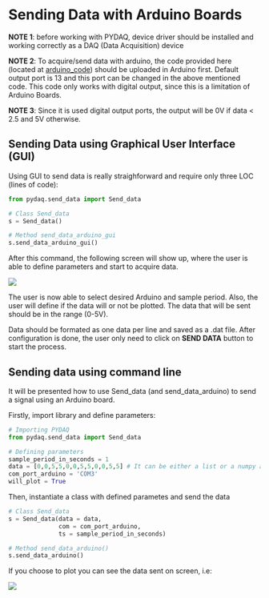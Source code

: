 # Sending Data with Arduino Boards

**NOTE 1**: before working with PYDAQ, device driver should be installed and working correctly as a DAQ (Data Acquisition) device

**NOTE 2**: To acquire/send data with arduino, the code provided here (located at [arduino_code](https://github.com/samirmartins/pydaq/tree/main/pydaq/arduino_code)) 
should be uploaded in Arduino first. Default output port is 13 and this port can be changed in the above mentioned code.
This code only works with digital output, since this is a limitation of Arduino Boards.

**NOTE 3**: Since it is used digital output ports, the output will be
0V if data < 2.5 and 5V otherwise. 

## Sending Data using Graphical User Interface (GUI)

Using GUI to send data is really straighforward and require only 
three LOC (lines of code):

```python
from pydaq.send_data import Send_data

# Class Send_data
s = Send_data()

# Method send_data_arduino_gui
s.send_data_arduino_gui()
```

After this command, the following screen will show up, where the 
user is able to define parameters and start to acquire data.

![](/img/send_data_arduino_gui.png)

The user is now able to select desired Arduino and sample period. Also, 
the user will define if the data will or not be plotted. The data that 
will be sent should be in the range (0-5V).

Data should be formated as one data 
per line and saved as a .dat file. After
configuration is done, the user only need to click on **SEND DATA** button to start the process.

## Sending data using command line

It will be presented how to use Send_data (and send_data_arduino) to 
send a signal using an Arduino board. 

Firstly, import library and define parameters: 

```python
# Importing PYDAQ
from pydaq.send_data import Send_data

# Defining parameters
sample_period_in_seconds = 1
data = [0,0,5,5,0,0,5,5,0,0,5,5] # It can be either a list or a numpy array
com_port_arduino = 'COM3'
will_plot = True
```

Then, instantiate a class with defined parametes and send the data

```python
# Class Send_data
s = Send_data(data = data, 
              com = com_port_arduino, 
              ts = sample_period_in_seconds)

# Method send_data_arduino()
s.send_data_arduino()


```

If you choose to plot you can see the data sent on screen, i.e:

![](/img/sending_data_arduino.png)
